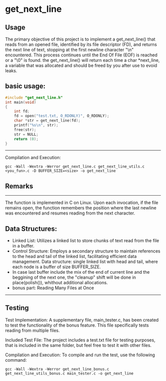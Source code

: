 # get_next_line

## Usage

The primary objective of this project is to implement a get_next_line() that reads from an opened file, identified by its file descriptor (FD), and returns the next line of text, stopping at the first newline character "\n" encountered. This process continues until the End Of File (EOF) is reached or a "\0" is found. the get_next_line() will return each time a char *next_line, a variable that was allocated and should be freed by you after use to evoid leaks. 
## basic usage:

```c
#include "get_next_line.h"
int main(void)
{
	int fd;
	fd = open("test.txt, O_RDONLY)", O_RDONLY);
	char *str = get_next_line(fd);
	printf("%s\n", str);
	free(str);
	str = NULL;
	return (0);
}
```
---

Compilation and Execution:

```shell
gcc -Wall -Wextra -Werror get_next_line.c get_next_line_utils.c <you_fun>.c -D BUFFER_SIZE=<size> -o get_next_line
```

## Remarks
---
The function is implemented in C on Linux.
Upon each invocation, if the file remains open, the function remembers the position where the last newline was encountered and resumes reading from the next character.
## Data Structures:
- Linked List: Utilizes a linked list to store chunks of text read from the file in a buffer.
- Control Structure: Employs a secondary structure to maintain references to the head and tail of the linked list, facilitating efficient data management.
Data structure: single linked list with head and tail, where each node is a buffer of size BUFFER_SIZE. 
- In case last buffer include the mix of the end of current line and the beggining of the next one, the "cleanup" shift will be done in place(polish()), whithout additional allocations.  
- bonus part: Reading Many Files at Once

---
## Testing

Test Implementation: A supplementary file, main_tester.c, has been created to test the functionality of the bonus feature. This file specifically tests reading from multiple files.

Included Test File: The project includes a test.txt file for testing purposes, that is included in the same folder, but feel free to test it with other files.

Compilation and Execution: To compile and run the test, use the following command:


```shell
gcc -Wall -Wextra -Werror get_next_line_bonus.c get_next_line_utils_bonus.c main_tester.c -o get_next_line
```



